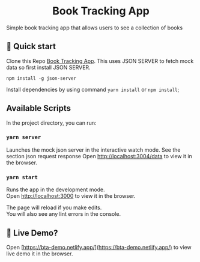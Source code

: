 <h1 align="center">
  Book Tracking App
</h1>

Simple book tracking app that allows users to see a collection of books

## 🚀 Quick start

Clone this Repo [Book Tracking App](https://github.com/chdryawais/book-tracking-app.git). 
This uses JSON SERVER to fetch mock data so first install JSON SERVER.
```
npm install -g json-server
```
Install dependencies by using command `yarn install` or `npm install`;

## Available Scripts

In the project directory, you can run:

### `yarn server`

Launches the mock json server in the interactive watch mode.
See the section json request response Open [http://localhost:3004/data](http://localhost:3004/data) to view it in the browser.

### `yarn start`

Runs the app in the development mode.\
Open [http://localhost:3000](http://localhost:3000) to view it in the browser.

The page will reload if you make edits.\
You will also see any lint errors in the console.

## 🧐 Live Demo?

Open [https://bta-demo.netlify.app/](https://bta-demo.netlify.app/) to view live demo it in the browser.
